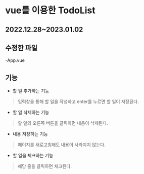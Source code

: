 # vue를 이용한 TodoList
2022.12.28~2023.01.02
---

## 수정한 파일
-App.vue

## 기능
- 할 일 추가하는 기능
> 입력창을 통해 할 일을 작성하고 enter를 누르면 할 일이 저장된다.


- 할 일 삭제하는 기능
> 할 일의 오른쪽 버튼을 클릭하면 내용이 삭제된다.

- 내용 저장하는 기능
> 페이지를 새로고침해도 내용이 사라지지 않는다.

- 할 일을 체크하는 기능
> 해당 줄을 클릭하면 체크된다.

